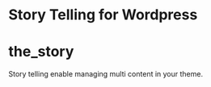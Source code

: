 Story Telling for Wordpress
==========

# the_story
Story telling enable managing multi content in your theme.